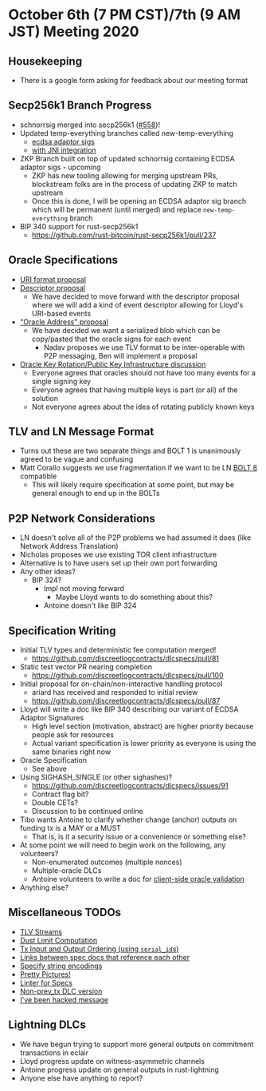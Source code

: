 # October 6th (7 PM CST)/7th (9 AM JST) Meeting 2020

## Housekeeping

* There is a google form asking for feedback about our meeting format

## Secp256k1 Branch Progress

* schnorrsig merged into secp256k1 ([#558](https://github.com/bitcoin-core/secp256k1/pull/558))!
* Updated temp-everything branches called new-temp-everything
  * [ecdsa adaptor sigs](https://github.com/nkohen/secp256k1/tree/new-temp-everything)
  * [with JNI integration](https://github.com/nkohen/secp256k1/tree/new-temp-everything-with-jni)
* ZKP Branch built on top of updated schnorrsig containing ECDSA adaptor sigs - upcoming
  * ZKP has new tooling allowing for merging upstream PRs, blockstream folks are in the process of updating ZKP to match upstream
  * Once this is done, I will be opening an ECDSA adaptor sig branch which will be permanent (until merged) and replace `new-temp-everything` branch
* BIP 340 support for rust-secp256k1
  * https://github.com/rust-bitcoin/rust-secp256k1/pull/237

## Oracle Specifications

* [URI format proposal](https://github.com/discreetlogcontracts/dlcspecs/pull/63)
* [Descriptor proposal](https://github.com/discreetlogcontracts/dlcspecs/pull/55)
  * We have decided to move forward with the descriptor proposal where we will add a kind of event descriptor allowing for Lloyd's URI-based events
* ["Oracle Address" proposal](https://github.com/discreetlogcontracts/dlcspecs/issues/99)
  * We have decided we want a serialized blob which can be copy/pasted that the oracle signs for each event
    * Nadav proposes we use TLV format to be inter-operable with P2P messaging, Ben will implement a proposal
* [Oracle Key Rotation/Public Key Infrastructure discussion](https://github.com/discreetlogcontracts/dlcspecs/issues/93)
  * Everyone agrees that oracles should not have too many events for a single signing key
  * Everyone agrees that having multiple keys is part (or all) of the solution
  * Not everyone agrees about the idea of rotating publicly known keys

## TLV and LN Message Format

* Turns out these are two separate things and BOLT 1 is unanimously agreed to be vague and confusing
* Matt Corallo suggests we use fragmentation if we want to be LN [BOLT 8](https://github.com/lightningnetwork/lightning-rfc/blob/master/08-transport.md) compatible
  * This will likely require specification at some point, but may be general enough to end up in the BOLTs

## P2P Network Considerations

* LN doesn't solve all of the P2P problems we had assumed it does (like Network Address Translation)
* Nicholas proposes we use existing TOR client infrastructure
* Alternative is to have users set up their own port forwarding
* Any other ideas?
  * BIP 324?
    * Impl not moving forward
      * Maybe Lloyd wants to do something about this?
    * Antoine doesn't like BIP 324

## Specification Writing

* Initial TLV types and deterministic fee computation merged!
  * https://github.com/discreetlogcontracts/dlcspecs/pull/81
* Static test vector PR nearing completion
  * https://github.com/discreetlogcontracts/dlcspecs/pull/100
* Initial proposal for on-chain/non-interactive handling protocol
  * ariard has received and responded to initial review
  * https://github.com/discreetlogcontracts/dlcspecs/pull/87
* Lloyd will write a doc like BIP 340 describing our variant of ECDSA Adaptor Signatures
  * High level section (motivation, abstract) are higher priority because people ask for resources
  * Actual variant specification is lower priority as everyone is using the same binaries right now
* Oracle Specification
  * See above
* Using SIGHASH_SINGLE (or other sighashes)?
  * https://github.com/discreetlogcontracts/dlcspecs/issues/91
  * Contract flag bit?
  * Double CETs?
  * Discussion to be continued online
* Tibo wants Antoine to clarify whether change (anchor) outputs on funding tx is a MAY or a MUST
  * That is, is it a security issue or a convenience or something else?
* At some point we will need to begin work on the following, any volunteers?
  * Non-enumerated outcomes (multiple nonces)
  * Multiple-oracle DLCs
  * Antoine volunteers to write a doc for [client-side oracle validation](https://github.com/discreetlogcontracts/dlcspecs/issues/97)
* Anything else?

## Miscellaneous TODOs

* [TLV Streams](https://github.com/discreetlogcontracts/dlcspecs/issues/73)
* [Dust Limit Computation](#https://github.com/discreetlogcontracts/dlcspecs/issues/11)
* [Tx Input and Output Ordering (using `serial_id`s)](https://github.com/discreetlogcontracts/dlcspecs/issues/18)
* [Links between spec docs that reference each other](https://github.com/discreetlogcontracts/dlcspecs/issues/60)
* [Specify string encodings](https://github.com/discreetlogcontracts/dlcspecs/issues/89)
* [Pretty Pictures!](https://github.com/discreetlogcontracts/dlcspecs/issues/77)
* [Linter for Specs](https://github.com/discreetlogcontracts/dlcspecs/issues/85)
* [Non-prev_tx DLC version](https://github.com/discreetlogcontracts/dlcspecs/issues/98)
* [I've been hacked message](https://github.com/discreetlogcontracts/dlcspecs/issues/94)

## Lightning DLCs

* We have begun trying to support more general outputs on commitment transactions in eclair
* Lloyd progress update on witness-asymmetric channels
* Antoine progress update on general outputs in rust-lightning
* Anyone else have anything to report?